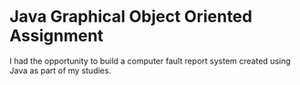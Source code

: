 # Java Graphical Object Oriented Assignment

I had the opportunity to build a computer fault report system created using Java as part of my studies.
